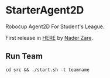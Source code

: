 # StarterAgent2D
Robocup Agent2D For Student's League.

First release in [HERE](https://github.com/naderzare/StarterAgent2D) by [Nader Zare](https://github.com/naderzare).

## Run Team

```
cd src && ./start.sh -t teamname
```

